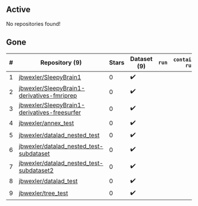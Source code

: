 ## Active
No repositories found!

## Gone
| # | Repository (9) | Stars | Dataset (9) | `run` | `containers-run` | Last Modified |
| --- | --- | --- | --- | --- | --- | --- |
| 1 | [jbwexler/SleepyBrain1](https://github.com/jbwexler/SleepyBrain1) | 0 | :heavy_check_mark: |  |  | — |
| 2 | [jbwexler/SleepyBrain1-derivatives-fmriprep](https://github.com/jbwexler/SleepyBrain1-derivatives-fmriprep) | 0 | :heavy_check_mark: |  |  | — |
| 3 | [jbwexler/SleepyBrain1-derivatives-freesurfer](https://github.com/jbwexler/SleepyBrain1-derivatives-freesurfer) | 0 | :heavy_check_mark: |  |  | — |
| 4 | [jbwexler/annex_test](https://github.com/jbwexler/annex_test) | 0 | :heavy_check_mark: |  |  | — |
| 5 | [jbwexler/datalad_nested_test](https://github.com/jbwexler/datalad_nested_test) | 0 | :heavy_check_mark: |  |  | — |
| 6 | [jbwexler/datalad_nested_test-subdataset](https://github.com/jbwexler/datalad_nested_test-subdataset) | 0 | :heavy_check_mark: |  |  | — |
| 7 | [jbwexler/datalad_nested_test-subdataset2](https://github.com/jbwexler/datalad_nested_test-subdataset2) | 0 | :heavy_check_mark: |  |  | — |
| 8 | [jbwexler/datalad_test](https://github.com/jbwexler/datalad_test) | 0 | :heavy_check_mark: |  |  | — |
| 9 | [jbwexler/tree_test](https://github.com/jbwexler/tree_test) | 0 | :heavy_check_mark: |  |  | — |
